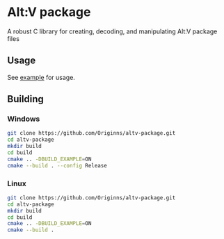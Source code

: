 # Alt:V package

A robust C library for creating, decoding, and manipulating Alt:V package files

## Usage

See [example](./example/extract_package/main.cpp) for usage.

## Building

### Windows

```bash
git clone https://github.com/Originns/altv-package.git
cd altv-package
mkdir build
cd build
cmake .. -DBUILD_EXAMPLE=ON
cmake --build . --config Release
```

### Linux

```bash
git clone https://github.com/Originns/altv-package.git
cd altv-package
mkdir build
cd build
cmake .. -DBUILD_EXAMPLE=ON
cmake --build .
```
